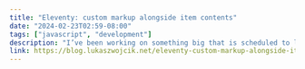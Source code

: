 ```yaml
---
title: "Eleventy: custom markup alongside item contents"
date: "2024-02-23T02:59-08:00"
tags: ["javascript", "development"]
description: "I’ve been working on something big that is scheduled to land on my blog soon and I encountered an interesting problem. I wanted to put a piece of HTML code in a selected place alongside the post content, preferably without client-side JavaScript. An hour later I arrived at a solution I deem good enough, but since it’s now living rent-free in my head and I’m a heartless landlord when it comes to my brain space, here goes. Setup A typical use case when this problem pops up involves putting intrusive ads between subsequent paragraphs of the article. This is typically achievable by embedding necessary JS code directly in the post content. Modern content management systems are usually smart enough to make it a non-issue. But I run Eleventy, a static site generator, and I have no content management system other than Markdown files, Git repository and a bunch of JavaScript code to make it all look and work like a modern website. My blog articles are rendered (or supposed to render) in various contexts: on the website, ..."
link: https://blog.lukaszwojcik.net/eleventy-custom-markup-alongside-item-contents/
---
```


